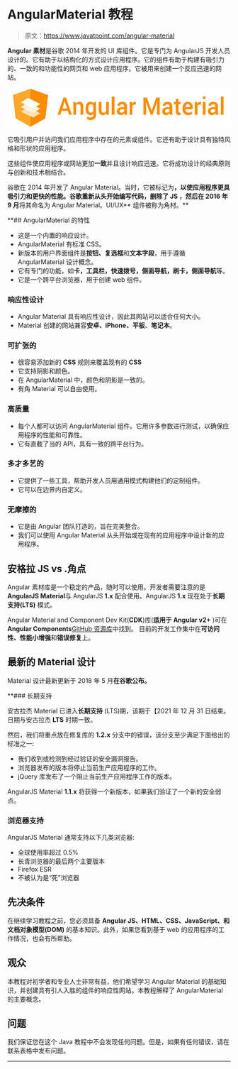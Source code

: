 # AngularMaterial 教程

> 原文：<https://www.javatpoint.com/angular-material>

**Angular 素材**是谷歌 2014 年开发的 UI 库组件。它是专门为 AngularJS 开发人员设计的。它有助于以结构化的方式设计应用程序。它的组件有助于构建有吸引力的、一致的和功能性的网页和 web 应用程序。它被用来创建一个反应迅速的网站。

![Angular Material Tutorial](img/f2810502716a6d9ed808fda665c383a9.png)

它吸引用户并访问我们应用程序中存在的元素或组件。它还有助于设计具有独特风格和形状的应用程序。

这些组件使应用程序或网站更加**一致**并且设计响应迅速。它将成功设计的经典原则与创新和技术相结合。

谷歌在 2014 年开发了 Angular Material。当时，它被标记为[](https://www.javatpoint.com/angularjs-tutorial)**，以使应用程序更具吸引力和更快的性能。谷歌重新从头开始编写代码，删除了 **JS** ，然后在 2016 年 9 月**将其命名为 Angular Material。UI/UX** 组件被称为角材。**

 **## AngularMaterial 的特性

*   这是一个内置的响应设计。
*   AngularMaterial 有标准 CSS。
*   新版本的用户界面组件是**按钮、复选框**和**文本字段**，用于遵循 AngularMaterial 设计概念。
*   它有专门的功能，如**卡，工具栏，快速拨号，侧面导航，刷卡，侧面导航**等。
*   它是一个跨平台浏览器，用于创建 web 组件。

### 响应性设计

*   Angular Material 具有响应性设计，因此其网站可以适合任何大小。
*   Material 创建的网站兼容**安卓、iPhone、平板**、**笔记本**。

### 可扩张的

*   很容易添加新的 **CSS** 规则来覆盖现有的 **CSS**
*   它支持阴影和颜色。
*   在 AngularMaterial 中，颜色和阴影是一致的。
*   有角 Material 可以自由使用。

### 高质量

*   每个人都可以访问 AngularMaterial 组件。它用许多参数进行测试，以确保应用程序的性能和可靠性。
*   它有直截了当的 API，具有一致的跨平台行为。

### 多才多艺的

*   它提供了一些工具，帮助开发人员用通用模式构建他们的定制组件。
*   它可以在边界内自定义。

### 无摩擦的

*   它是由 Angular 团队打造的，旨在完美整合。
*   我们可以使用 Angular Material 从头开始或在现有的应用程序中设计新的应用程序。

## 安格拉 JS vs .角点

Angular 素材库是一个稳定的产品，随时可以使用。开发者需要注意的是 **AngularJS Material**与 AngularJS **1.x** 配合使用。AngularJS **1.x** 现在处于**长期支持(LTS)** 模式。

Angular Material and Component Dev Kit(**CDK**)库(**适用于 Angular v2+** )可在**Angular Components**[GitHub 资源库](https://www.javatpoint.com/git-repository)中找到。
目前的开发工作集中在**可访问性、性能小增强**和**错误修复**上。

## 最新的 Material 设计

Material 设计最新更新于 2018 年 5 月**在谷歌公布。**

 **### 长期支持

安古拉杰 Material 已进入**长期支持** (LTS)期，该期于【2021 年 12 月 31 日结束。日期与安古拉杰 **LTS** 时期一致。

然后，我们将重点放在修复库的 **1.2.x** 分支中的错误，该分支至少满足下面给出的标准之一:

*   我们收到或检测到经过验证的安全漏洞报告。
*   浏览器发布的版本将停止当前生产应用程序的工作。
*   jQuery 库发布了一个阻止当前生产应用程序工作的版本。

AngularJS Material **1.1.x** 将获得一个新版本，如果我们验证了一个新的安全弱点。

### 浏览器支持

AngularJS Material 通常支持以下几类浏览器:

*   全球使用率超过 0.5%
*   长青浏览器的最后两个主要版本
*   Firefox ESR
*   不被认为是“死”浏览器

## 先决条件

在继续学习教程之前，您必须具备 **Angular JS、HTML、CSS、JavaScript、**和**文档对象模型(DOM)** 的基本知识。此外，如果您看到基于 web 的应用程序的工作情况，也会有所帮助。

## 观众

本教程对初学者和专业人士非常有益，他们希望学习 Angular Material 的基础知识，并创建具有引人入胜的组件的响应性网站。本教程解释了 AngularMaterial 的主要概念。

## 问题

我们保证您在这个 Java 教程中不会发现任何问题。但是，如果有任何错误，请在联系表格中发布问题。

* * *****